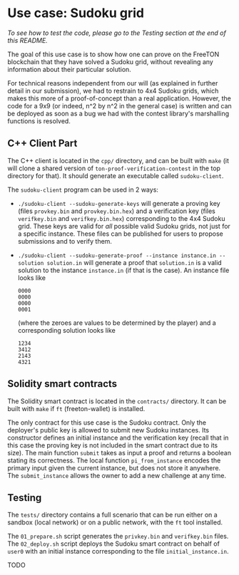 # Use case: Sudoku grid

*To see how to test the code, please go to the Testing section at the end of this README.*

The goal of this use case is to show how one can prove on the FreeTON
blockchain that they have solved a Sudoku grid, without revealing any
information about their particular solution.

For technical reasons independent from our will (as explained in
further detail in our submission), we had to restrain to 4x4 Sudoku
grids, which makes this more of a proof-of-concept than a real
application. However, the code for a 9x9 (or indeed, n^2 by n^2 in the
general case) is written and can be deployed as soon as a bug we had
with the contest library's marshalling functions is resolved.

## C++ Client Part

The C++ client is located in the `cpp/` directory, and can be built
with `make` (it will clone a shared version of
`ton-proof-verification-contest` in the top directory for that).
It should generate an executable called `sudoku-client`.

The `sudoku-client` program can be used in 2 ways:

* `./sudoku-client --sudoku-generate-keys` will generate a proving key
  (files `provkey.bin` and `provkey.bin.hex`) and a verification key
  (files `verifkey.bin` and `verifkey.bin.hex`) corresponding to the
  4x4 Sudoku grid. These keys are valid for *all* possible valid
  Sudoku grids, not just for a specific instance. These files can be
  published for users to propose submissions and to verify them.

* `./sudoku-client --sudoku-generate-proof --instance instance.in
  --solution solution.in` will generate a proof that `solution.in` is
  a valid solution to the instance `instance.in` (if that is the
  case). An instance file looks like

	```
	0000
	0000
	0000
	0001
	```
  (where the zeroes are values to be determined by the player) and a corresponding solution looks like
	```
	1234
	3412
	2143
	4321
	```

## Solidity smart contracts

The Solidity smart contract is located in the `contracts/`
directory. It can be built with `make` if `ft` (freeton-wallet) is
installed.

The only contract for this use case is the Sudoku contract. Only the
deployer's public key is allowed to submit new Sudoku instances. Its
constructor defines an initial instance and the verification key
(recall that in this case the proving key is not included in the smart
contract due to its size). The main function `submit` takes as input a
proof and returns a boolean stating its correctness. The local
function `pi_from_instance` encodes the primary input given the
current instance, but does not store it anywhere. The
`submit_instance` allows the owner to add a new challenge at any time.

## Testing

The `tests/` directory contains a full scenario that can be run either
on a sandbox (local network) or on a public network, with the `ft`
tool installed.

The `01_prepare.sh` script generates the `privkey.bin` and
`verifkey.bin` files. The `02_deploy.sh` script deploys the Sudoku
smart contract on behalf of `user0` with an initial instance
corresponding to the file `initial_instance.in`.

TODO
